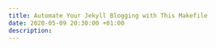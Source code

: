 ```yaml
---
title: Automate Your Jekyll Blogging with This Makefile
date: 2020-05-09 20:30:00 +01:00
description:
---
```

